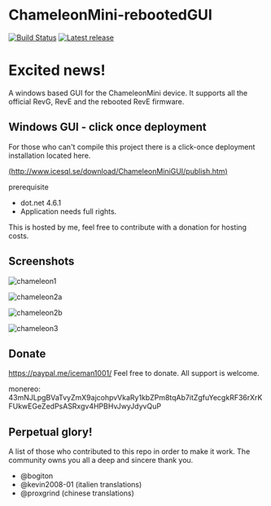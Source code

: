 # ChameleonMini-rebootedGUI
[![Build Status](https://travis-ci.org/iceman1001/ChameleonMini-rebootedGUI.svg?branch=master)](https://travis-ci.org/iceman1001/ChameleonMini-rebootedGUI)
[![Latest release](https://img.shields.io/github/release/iceman1001/ChameleonMini-rebootedGUI.svg)](https://github.com/iceman1001/ChameleonMini-rebootedGUI/releases/latest)

# Excited news!
A windows based GUI for the ChameleonMini device. It supports all the official RevG, RevE and the rebooted RevE firmware.

## Windows GUI - click once deployment
For those who can't compile this project there is a click-once deployment installation located here.

[(http://www.icesql.se/download/ChameleonMiniGUI/publish.htm)](http://www.icesql.se/download/ChameleonMiniGUI/publish.htm)

prerequisite
* dot.net 4.6.1
* Application needs full rights.

This is hosted by me,  feel free to contribute with a donation for hosting costs.

## Screenshots
![chameleon1](https://user-images.githubusercontent.com/34060135/37828799-90af7bba-2e94-11e8-98d2-d832ddfd720d.jpg)

![chameleon2a](https://user-images.githubusercontent.com/34060135/37828802-9261fd02-2e94-11e8-8e30-b4b075d51043.jpg)

![chameleon2b](https://user-images.githubusercontent.com/34060135/37828804-942a1a3e-2e94-11e8-895c-339078081a95.jpg)

![chameleon3](https://user-images.githubusercontent.com/34060135/37828807-95be31e6-2e94-11e8-8bcd-e8a35ecd1cde.jpg)


## Donate

https://paypal.me/iceman1001/ Feel free to donate. All support is welcome.

monereo:  43mNJLpgBVaTvyZmX9ajcohpvVkaRy1kbZPm8tqAb7itZgfuYecgkRF36rXrKFUkwEGeZedPsASRxgv4HPBHvJwyJdyvQuP



## Perpetual glory!

A list of those who contributed to this repo in order to make it work. The community owns you all a deep and sincere thank you.
- @bogiton 
- @kevin2008-01 (italien translations)
- @proxgrind (chinese translations)